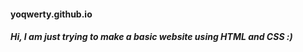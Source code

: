 <h4> yoqwerty.github.io</h4>
<h5> Hi, I am just trying to make a basic website using HTML and CSS :) </h5>
